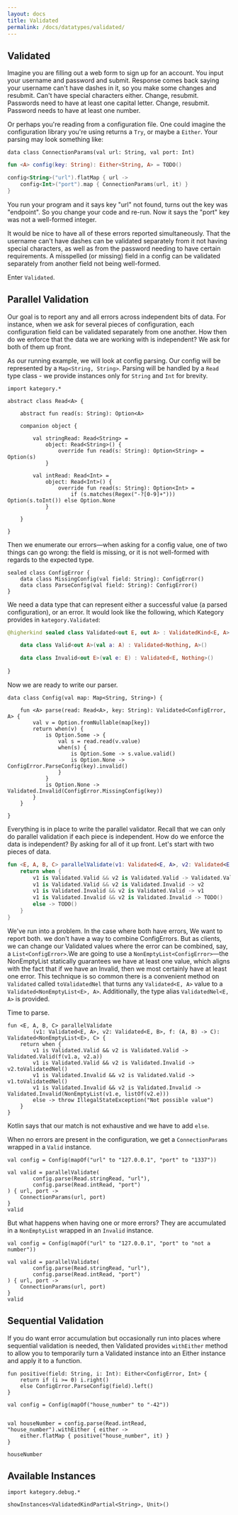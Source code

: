 ```yaml
---
layout: docs
title: Validated
permalink: /docs/datatypes/validated/
---
```


## Validated

Imagine you are filling out a web form to sign up for an account. You input your username and 
password and submit. Response comes back saying your username can't have dashes in it, 
so you make some changes and resubmit. Can't have special characters either. Change, resubmit. 
Passwords need to have at least one capital letter. Change, resubmit. Password needs to have at least one number.

Or perhaps you're reading from a configuration file. One could imagine the configuration library
you're using returns a `Try`, or maybe a `Either`. Your parsing may look something like:

```kotlin:ank
data class ConnectionParams(val url: String, val port: Int)
```

```kotlin
fun <A> config(key: String): Either<String, A> = TODO()

config<String>("url").flatMap { url ->
    config<Int>("port").map { ConnectionParams(url, it) }
}
```

You run your program and it says key "url" not found, turns out the key was "endpoint". So 
you change your code and re-run. Now it says the "port" key was not a well-formed integer.

It would be nice to have all of these errors reported simultaneously. That the username can't 
have dashes can be validated separately from it not having special characters, as well as 
from the password needing to have certain requirements. A misspelled (or missing) field in 
a config can be validated separately from another field not being well-formed.

Enter `Validated`.

## Parallel Validation

Our goal is to report any and all errors across independent bits of data. For instance, when 
we ask for several pieces of configuration, each configuration field can be validated separately 
from one another. How then do we enforce that the data we are working with is independent? 
We ask for both of them up front.

As our running example, we will look at config parsing. Our config will be represented by a 
`Map<String, String>`. Parsing will be handled by a `Read` type class - we provide instances only 
for `String` and `Int` for brevity.

```kotlin:ank
import kategory.*

abstract class Read<A> {

    abstract fun read(s: String): Option<A>

    companion object {

        val stringRead: Read<String> =
            object: Read<String>() {
                override fun read(s: String): Option<String> = Option(s)
            }

        val intRead: Read<Int> =
            object: Read<Int>() {
                override fun read(s: String): Option<Int> =
                    if (s.matches(Regex("-?[0-9]+"))) Option(s.toInt()) else Option.None
            }

    }

}
```

Then we enumerate our errors—when asking for a config value, one of two things can go wrong: 
the field is missing, or it is not well-formed with regards to the expected type.

```kotlin:ank
sealed class ConfigError {
    data class MissingConfig(val field: String): ConfigError()
    data class ParseConfig(val field: String): ConfigError()
}
```

We need a data type that can represent either a successful value (a parsed configuration), or an error. 
It would look like the following, which Kategory provides in `kategory.Validated`:

```kotlin
@higherkind sealed class Validated<out E, out A> : ValidatedKind<E, A> {

    data class Valid<out A>(val a: A) : Validated<Nothing, A>()

    data class Invalid<out E>(val e: E) : Validated<E, Nothing>()
    
}
```

Now we are ready to write our parser.

```kotlin:ank
data class Config(val map: Map<String, String>) {

    fun <A> parse(read: Read<A>, key: String): Validated<ConfigError, A> {
        val v = Option.fromNullable(map[key])
        return when(v) {
            is Option.Some -> {
                val s = read.read(v.value)
                when(s) {
                    is Option.Some -> s.value.valid()
                    is Option.None -> ConfigError.ParseConfig(key).invalid()
                }
            }
            is Option.None -> Validated.Invalid(ConfigError.MissingConfig(key))
        }
    }

}
```

Everything is in place to write the parallel validator. Recall that we can only do parallel 
validation if each piece is independent. How do we enforce the data is independent? By 
asking for all of it up front. Let's start with two pieces of data.

```kotlin
fun <E, A, B, C> parallelValidate(v1: Validated<E, A>, v2: Validated<E, B>, f: (A, B) -> C): Validated<E, C> {
    return when {
        v1 is Validated.Valid && v2 is Validated.Valid -> Validated.Valid(f(v1.a, v2.a))
        v1 is Validated.Valid && v2 is Validated.Invalid -> v2
        v1 is Validated.Invalid && v2 is Validated.Valid -> v1
        v1 is Validated.Invalid && v2 is Validated.Invalid -> TODO()
        else -> TODO()
    }
}
```

We've run into a problem. In the case where both have errors, We want to report both. we 
don't have a way to combine ConfigErrors. But as clients, we can change our Validated 
values where the error can be combined, say, a `List<ConfigError>`.We are going to use a 
`NonEmptyList<ConfigError>`—the NonEmptyList statically guarantees we have at least one value, 
which aligns with the fact that if we have an Invalid, then we most certainly have at least one error. 
This technique is so common there is a convenient method on `Validated` called `toValidatedNel`
that turns any `Validated<E, A>` value to a `Validated<NonEmptyList<E>, A>`. Additionally, the 
type alias `ValidatedNel<E, A>` is provided.

Time to parse.

```kotlin:ank
fun <E, A, B, C> parallelValidate
        (v1: Validated<E, A>, v2: Validated<E, B>, f: (A, B) -> C): Validated<NonEmptyList<E>, C> {
    return when {
        v1 is Validated.Valid && v2 is Validated.Valid -> Validated.Valid(f(v1.a, v2.a))
        v1 is Validated.Valid && v2 is Validated.Invalid -> v2.toValidatedNel()
        v1 is Validated.Invalid && v2 is Validated.Valid -> v1.toValidatedNel()
        v1 is Validated.Invalid && v2 is Validated.Invalid -> Validated.Invalid(NonEmptyList(v1.e, listOf(v2.e)))
        else -> throw IllegalStateException("Not possible value")
    }
}
```

Kotlin says that our match is not exhaustive and we have to add `else`.

When no errors are present in the configuration, we get a `ConnectionParams` wrapped in a `Valid` instance.

```kotlin:ank
val config = Config(mapOf("url" to "127.0.0.1", "port" to "1337"))

val valid = parallelValidate(
        config.parse(Read.stringRead, "url"),
        config.parse(Read.intRead, "port")
) { url, port ->
    ConnectionParams(url, port)
}
valid
```
    
But what happens when having one or more errors? They are accumulated in a `NonEmptyList` wrapped in 
an `Invalid` instance.

```kotlin:ank
val config = Config(mapOf("url" to "127.0.0.1", "port" to "not a number"))

val valid = parallelValidate(
        config.parse(Read.stringRead, "url"),
        config.parse(Read.intRead, "port")
) { url, port ->
    ConnectionParams(url, port)
}
valid
```

## Sequential Validation

If you do want error accumulation but occasionally run into places where sequential validation is needed, 
then Validated provides `withEither` method to allow you to temporarily turn a Validated 
instance into an Either instance and apply it to a function.

```kotlin:ank
fun positive(field: String, i: Int): Either<ConfigError, Int> {
    return if (i >= 0) i.right()
    else ConfigError.ParseConfig(field).left()
}

val config = Config(mapOf("house_number" to "-42"))


val houseNumber = config.parse(Read.intRead, "house_number").withEither { either ->
    either.flatMap { positive("house_number", it) }
}

houseNumber
```

## Available Instances

```kotlin:ank
import kategory.debug.*

showInstances<ValidatedKindPartial<String>, Unit>()
```
